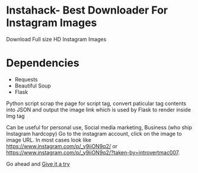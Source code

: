 # Instahack- Best Downloader For Instagram Images 
Download Full size HD Instagram Images 

# Dependencies
* Requests
* Beautiful Soup
* Flask

Python script scrap the page for script tag, convert paticular tag contents into JSON and output the image link which is used by Flask to render inside Img tag

Can be useful for personal use, Social media marketing, Business (who ship Instagram hardcopy)
Go to the instagram account, click on the image to image URL. In most cases look like https://www.instagram.com/p/_y9iiON9q2/
or https://www.instagram.com/p/_y9iiON9q2/?taken-by=introvertmac007. 

Go ahead and [Give it a try](http://bmanish001.pythonanywhere.com "Instahack")


